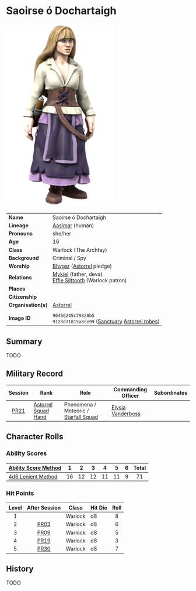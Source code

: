 # Saoirse ó Dochartaigh

<img src="https://raw.githubusercontent.com/jesskelsall/astarus-images/main/characters/portraits/96456245c79828b5.png" height="500" />

|||
| --- | --- |
| **Name** | Saoirse ó Dochartaigh | character.4
| **Lineage** | [Aasimar](../lineages/aasimar.md) (human) |
| **Pronouns** | she/her |
| **Age** | 16 |
| **Class** | Warlock (The Archfey) |
| **Background** | Criminal / Spy |
| **Worship** | [Bhygar](../gods/deities/bhygar.md) ([Astorrel](../organisations/astorrel/astorrel.md) pledge) |
| **Relations** | [Mykiel](mykiel.md) (father, deva)<br>[Effie Silttooth](effie-silttooth.md) (Warlock patron) |
| **Places** | |
| **Citizenship** | |
| **Organisation(s)** | [Astorrel](../organisations/astorrel/astorrel.md) |
|||
| **Image ID** | `96456245c79828b5`<br>`9123d71815a8ce99` ([Sanctuary](../organisations/astorrel/sanctuary.md) [Astorrel robes](../organisations/astorrel/uniforms/astorrel-robes.md)) |

## Summary

TODO

## Military Record

| Session | Rank | Role | Commanding Officer | Subordinates |
|:---:| --- | --- | --- | --- |
| [PR21](../sessions/PR21.md) | [Astorrel Squad Hand](../organisations/astorrel/ranks/astorrel-squad-hand.md) | Phenomena / Meteoric / [Starfall Squad](../organisations/astorrel/squads/starfall-squad.md) | [Elysia Vanderboss](elysia-vanderboss.md) ||

## Character Rolls

### Ability Scores

| [Ability Score Method](../mechanics/ability-score-method/ability-score-method.md) | 1 | 2 | 3 | 4 | 5 | 6 | Total |
| --- |:---:|:---:|:---:|:---:|:---:|:---:|:---:|
| [4d6 Lenient Method](../mechanics/ability-score-method/4d6-lenient-method.md) | 16 | 12 | 12 | 11 | 11 | 9 | 71 |

### Hit Points

| Level | After Session | Class | Hit Die | Roll |
|:---:|:---:| --- | --- |:---:|
| 1 || Warlock | d8 | 8 |
| 2 | [PR03](../sessions/PR03.md) | Warlock | d8 | 6 |
| 3 | [PR09](../sessions/PR09.md) | Warlock | d8 | 5 |
| 4 | [PR19](../sessions/PR19.md) | Warlock | d8 | 3 |
| 5 | [PR30](../sessions/PR30.md) | Warlock | d8 | 7 |

## History

TODO
